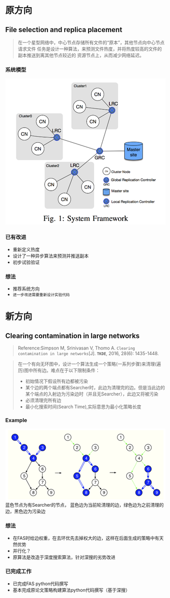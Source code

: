 # **原方向**

## File selection and replica placement
>在一个星型网络中，中心节点存储所有文件的“原本”，其他节点向中心节点请求文件
>任务是设计一种算法，来预测文件热度，并将热度较高的文件的副本推送到离其他节点较近的
>资源节点上，从而减少网络延迟。

### 系统模型
![system model](./images/system_model.png)

### 已有改进
* 重新定义热度
* 设计了一种异步算法来预测并推送副本
* 初步试验验证

### 想法
* 推荐系统方向
* `进一步改进需要重新设计实验代码`

# **新方向**

## Clearing contamination in large networks
>Reference:Simpson M, Srinivasan V, Thomo A. `Clearing contamination in large networks`[J]. **`TKDE`**, 2016, 28(6): 1435-1448.

>在一个有向无环图中，设计一个算法生成一个策略(一系列步骤)来清理(遍历)图中所有边。难点在于以下限制条件：
> * 初始情况下假设所有边都被污染
> * 某个边的两个端点都有Searcher时，此边为清理完的边。但是当此边的某个端点的入射边为污染边时（并且无Searcher），此边又将被污染
> * 必须清理完所有边
> * 最小化搜索时间(Search Time),实际意思为最小化策略长度

### Example
![example](./images/example.png)
 蓝色节点为有Searcher的节点， 蓝色边为当前轮清理的边，绿色边为之前清理的边，黑色边为污染边

### 想法
* 在FAS时给边权重，在去环优先去掉权大的边，这样在后面生成的策略中有天然优势
* 并行化？
* 原算法是改造于深度搜索算法，针对深搜的劣势改进

### 已完成工作
* 已完成FAS python代码撰写
* 基本完成原论文策略构建算法python代码撰写（基于深搜）